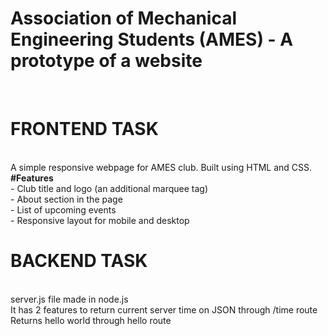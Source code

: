 <h1><b>Association of Mechanical Engineering Students (AMES) - A prototype of a website</h1></b><br>
<h1>FRONTEND TASK</h1><br>
A simple responsive webpage for AMES club. Built using HTML and CSS.<br>
<b>#Features</b> <br>
- Club title and logo (an additional marquee tag)<br>
- About section in the page <br>
- List of upcoming events <br>
- Responsive layout for mobile and desktop<br>
<h1>BACKEND TASK</h1><br>
server.js file made in node.js<br>
It has 2 features to return current server time on JSON through /time route<br>
Returns hello world through hello route 
